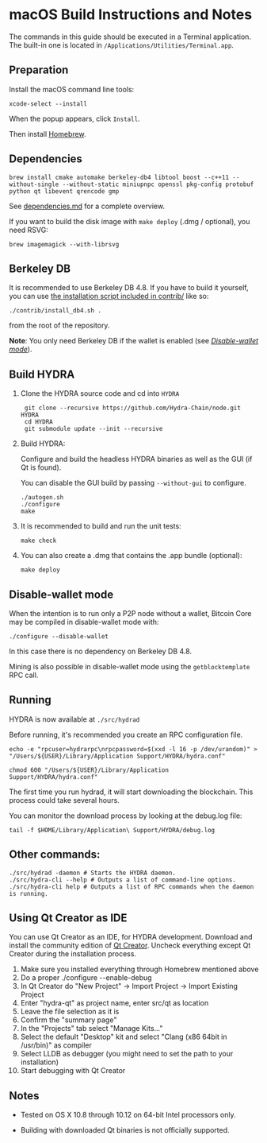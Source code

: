 macOS Build Instructions and Notes
====================================
The commands in this guide should be executed in a Terminal application.
The built-in one is located in `/Applications/Utilities/Terminal.app`.

Preparation
-----------
Install the macOS command line tools:

`xcode-select --install`

When the popup appears, click `Install`.

Then install [Homebrew](https://brew.sh).

Dependencies
----------------------

    brew install cmake automake berkeley-db4 libtool boost --c++11 --without-single --without-static miniupnpc openssl pkg-config protobuf python qt libevent qrencode gmp

See [dependencies.md](dependencies.md) for a complete overview.

If you want to build the disk image with `make deploy` (.dmg / optional), you need RSVG:

    brew imagemagick --with-librsvg

Berkeley DB
-----------
It is recommended to use Berkeley DB 4.8. If you have to build it yourself,
you can use [the installation script included in contrib/](/contrib/install_db4.sh)
like so:

```shell
./contrib/install_db4.sh .
```

from the root of the repository.

**Note**: You only need Berkeley DB if the wallet is enabled (see [*Disable-wallet mode*](/doc/build-osx.md#disable-wallet-mode)).

Build HYDRA
------------------------

1. Clone the HYDRA source code and cd into `HYDRA`

        git clone --recursive https://github.com/Hydra-Chain/node.git HYDRA
        cd HYDRA
        git submodule update --init --recursive

2.  Build HYDRA:

    Configure and build the headless HYDRA binaries as well as the GUI (if Qt is found).

    You can disable the GUI build by passing `--without-gui` to configure.

        ./autogen.sh
        ./configure
        make

3.  It is recommended to build and run the unit tests:

        make check

4.  You can also create a .dmg that contains the .app bundle (optional):

        make deploy

Disable-wallet mode
--------------------
When the intention is to run only a P2P node without a wallet, Bitcoin Core may be compiled in
disable-wallet mode with:

    ./configure --disable-wallet

In this case there is no dependency on Berkeley DB 4.8.

Mining is also possible in disable-wallet mode using the `getblocktemplate` RPC call.

Running
-------

HYDRA is now available at `./src/hydrad`

Before running, it's recommended you create an RPC configuration file.

    echo -e "rpcuser=hydrarpc\nrpcpassword=$(xxd -l 16 -p /dev/urandom)" > "/Users/${USER}/Library/Application Support/HYDRA/hydra.conf"

    chmod 600 "/Users/${USER}/Library/Application Support/HYDRA/hydra.conf"

The first time you run hydrad, it will start downloading the blockchain. This process could take several hours.

You can monitor the download process by looking at the debug.log file:

    tail -f $HOME/Library/Application\ Support/HYDRA/debug.log

Other commands:
-------

    ./src/hydrad -daemon # Starts the HYDRA daemon.
    ./src/hydra-cli --help # Outputs a list of command-line options.
    ./src/hydra-cli help # Outputs a list of RPC commands when the daemon is running.

Using Qt Creator as IDE
------------------------
You can use Qt Creator as an IDE, for HYDRA development.
Download and install the community edition of [Qt Creator](https://www.qt.io/download/).
Uncheck everything except Qt Creator during the installation process.

1. Make sure you installed everything through Homebrew mentioned above
2. Do a proper ./configure --enable-debug
3. In Qt Creator do "New Project" -> Import Project -> Import Existing Project
4. Enter "hydra-qt" as project name, enter src/qt as location
5. Leave the file selection as it is
6. Confirm the "summary page"
7. In the "Projects" tab select "Manage Kits..."
8. Select the default "Desktop" kit and select "Clang (x86 64bit in /usr/bin)" as compiler
9. Select LLDB as debugger (you might need to set the path to your installation)
10. Start debugging with Qt Creator

Notes
-----

* Tested on OS X 10.8 through 10.12 on 64-bit Intel processors only.

* Building with downloaded Qt binaries is not officially supported.
